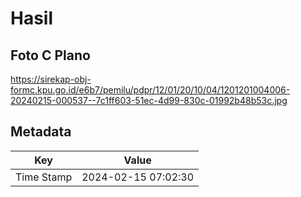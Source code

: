 # Hasil

## Foto C Plano

https://sirekap-obj-formc.kpu.go.id/e6b7/pemilu/pdpr/12/01/20/10/04/1201201004006-20240215-000537--7c1ff603-51ec-4d99-830c-01992b48b53c.jpg


## Metadata

| Key        | Value               |
| ---------- | ------------------- |
| Time Stamp | 2024-02-15 07:02:30 |



